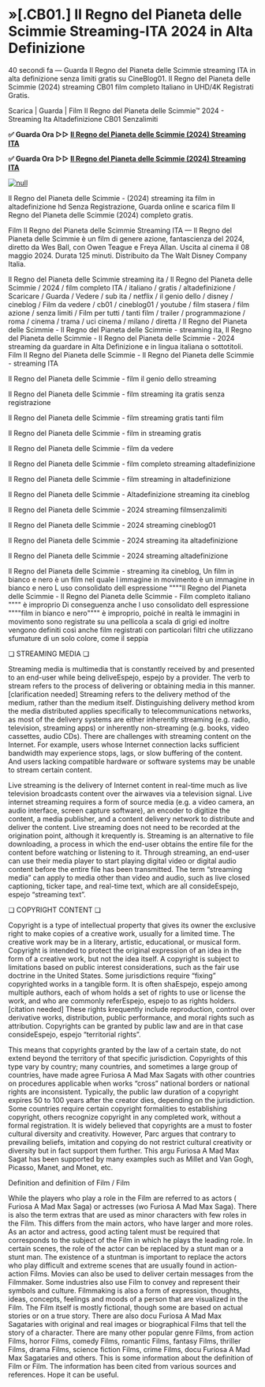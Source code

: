 # »[.CB01.] Il Regno del Pianeta delle Scimmie Streaming-ITA 2024 in Alta Definizione

40 secondi fa — Guarda Il Regno del Pianeta delle Scimmie streaming ITA in alta definizione senza limiti gratis su CineBlog01. Il Regno del Pianeta delle Scimmie (2024) streaming CB01 film completo Italiano in UHD/4K Registrati Gratis.

Scarica | Guarda | Film Il Regno del Pianeta delle Scimmie™ 2024 - Streaming Ita Altadefinizione CB01 Senzalimiti

**✅ Guarda Ora ▷▷ [Il Regno del Pianeta delle Scimmie (2024) Streaming ITA](https://t.co/H8ivW7D1ic)**

**✅ Guarda Ora ▷▷ [Il Regno del Pianeta delle Scimmie (2024) Streaming ITA](https://t.co/H8ivW7D1ic)**

[![null](https://static.wixstatic.com/media/855a25_043b5abeb4ae4d35ac003198e7fe56ed~mv2.gif)](https://t.co/H8ivW7D1ic)

Il Regno del Pianeta delle Scimmie - (2024) streaming ita film in altadefinizione hd Senza Registrazione, Guarda online e scarica film Il Regno del Pianeta delle Scimmie (2024) completo gratis.

Film Il Regno del Pianeta delle Scimmie Streaming ITA — Il Regno del Pianeta delle Scimmie è un film di genere azione, fantascienza del 2024, diretto da Wes Ball, con Owen Teague e Freya Allan. Uscita al cinema il 08 maggio 2024. Durata 125 minuti. Distribuito da The Walt Disney Company Italia.

Il Regno del Pianeta delle Scimmie streaming ita / Il Regno del Pianeta delle Scimmie / 2024 / film completo ITA / italiano / gratis / altadefinizione / Scaricare / Guarda / Vedere / sub ita / netflix / il genio dello / disney / cineblog / Film da vedere / cb01 / cineblog01 / youtube / film stasera / film azione / senza limiti / Film per tutti / tanti film / trailer / programmazione / roma / cinema / trama / uci cinema / milano / diretta / Il Regno del Pianeta delle Scimmie - Il Regno del Pianeta delle Scimmie - streaming ita, Il Regno del Pianeta delle Scimmie - Il Regno del Pianeta delle Scimmie - 2024 streaming da guardare in Alta Definizione e in lingua italiana o sottotitoli. Film Il Regno del Pianeta delle Scimmie - Il Regno del Pianeta delle Scimmie - streaming ITA

Il Regno del Pianeta delle Scimmie - film il genio dello streaming

Il Regno del Pianeta delle Scimmie - film streaming ita gratis senza registrazione

Il Regno del Pianeta delle Scimmie - film streaming gratis tanti film

Il Regno del Pianeta delle Scimmie - film in streaming gratis

Il Regno del Pianeta delle Scimmie - film da vedere

Il Regno del Pianeta delle Scimmie - film completo streaming altadefinizione

Il Regno del Pianeta delle Scimmie - film streaming in altadefinizione

Il Regno del Pianeta delle Scimmie - Altadefinizione streaming ita cineblog

Il Regno del Pianeta delle Scimmie - 2024 streaming filmsenzalimiti

Il Regno del Pianeta delle Scimmie - 2024 streaming cineblog01

Il Regno del Pianeta delle Scimmie - 2024 streaming ita altadefinizione

Il Regno del Pianeta delle Scimmie - 2024 streaming altadefinizione

Il Regno del Pianeta delle Scimmie - streaming ita cineblog, Un film in bianco e nero è un film nel quale l immagine in movimento è un immagine in bianco e nero L uso consolidato dell espressione """"Il Regno del Pianeta delle Scimmie - Il Regno del Pianeta delle Scimmie - Film completo italiano """" è improprio Di conseguenza anche l uso consolidato dell espressione """"film in bianco e nero"""" è improprio, poiché in realtà le immagini in movimento sono registrate su una pellicola a scala di grigi ed inoltre vengono definiti così anche film registrati con particolari filtri che utilizzano sfumature di un solo colore, come il seppia

❏ STREAMING MEDIA ❏

Streaming media is multimedia that is constantly received by and presented to an end-user while being deliveEspejo, espejo by a provider. The verb to stream refers to the process of delivering or obtaining media in this manner.[clarification needed] Streaming refers to the delivery method of the medium, rather than the medium itself. Distinguishing delivery method krom the media distributed applies specifically to telecommunications networks, as most of the delivery systems are either inherently streaming (e.g. radio, television, streaming apps) or inherently non-streaming (e.g. books, video cassettes, audio CDs). There are challenges with streaming content on the Internet. For example, users whose Internet connection lacks sufficient bandwidth may experience stops, lags, or slow buffering of the content. And users lacking compatible hardware or software systems may be unable to stream certain content.

Live streaming is the delivery of Internet content in real-time much as live television broadcasts content over the airwaves via a television signal. Live internet streaming requires a form of source media (e.g. a video camera, an audio interface, screen capture software), an encoder to digitize the content, a media publisher, and a content delivery network to distribute and deliver the content. Live streaming does not need to be recorded at the origination point, although it krequently is. Streaming is an alternative to file downloading, a process in which the end-user obtains the entire file for the content before watching or listening to it. Through streaming, an end-user can use their media player to start playing digital video or digital audio content before the entire file has been transmitted. The term “streaming media” can apply to media other than video and audio, such as live closed captioning, ticker tape, and real-time text, which are all consideEspejo, espejo “streaming text”.

❏ COPYRIGHT CONTENT ❏

Copyright is a type of intellectual property that gives its owner the exclusive right to make copies of a creative work, usually for a limited time. The creative work may be in a literary, artistic, educational, or musical form. Copyright is intended to protect the original expression of an idea in the form of a creative work, but not the idea itself. A copyright is subject to limitations based on public interest considerations, such as the fair use doctrine in the United States. Some jurisdictions require “fixing” copyrighted works in a tangible form. It is often shaEspejo, espejo among multiple authors, each of whom holds a set of rights to use or license the work, and who are commonly referEspejo, espejo to as rights holders.[citation needed] These rights krequently include reproduction, control over derivative works, distribution, public performance, and moral rights such as attribution. Copyrights can be granted by public law and are in that case consideEspejo, espejo “territorial rights”.

This means that copyrights granted by the law of a certain state, do not extend beyond the territory of that specific jurisdiction. Copyrights of this type vary by country; many countries, and sometimes a large group of countries, have made agree Furiosa A Mad Max Sagats with other countries on procedures applicable when works “cross” national borders or national rights are inconsistent. Typically, the public law duration of a copyright expires 50 to 100 years after the creator dies, depending on the jurisdiction. Some countries require certain copyright formalities to establishing copyright, others recognize copyright in any completed work, without a formal registration. It is widely believed that copyrights are a must to foster cultural diversity and creativity. However, Parc argues that contrary to prevailing beliefs, imitation and copying do not restrict cultural creativity or diversity but in fact support them further. This argu Furiosa A Mad Max Sagat has been supported by many examples such as Millet and Van Gogh, Picasso, Manet, and Monet, etc.

Definition and definition of Film / Film

While the players who play a role in the Film are referred to as actors ( Furiosa A Mad Max Saga) or actresses (wo Furiosa A Mad Max Saga). There is also the term extras that are used as minor characters with few roles in the Film. This differs from the main actors, who have larger and more roles. As an actor and actress, good acting talent must be required that corresponds to the subject of the Film in which he plays the leading role. In certain scenes, the role of the actor can be replaced by a stunt man or a stunt man. The existence of a stuntman is important to replace the actors who play difficult and extreme scenes that are usually found in action-action Films. Movies can also be used to deliver certain messages from the Filmmaker. Some industries also use Film to convey and represent their symbols and culture. Filmmaking is also a form of expression, thoughts, ideas, concepts, feelings and moods of a person that are visualized in the Film. The Film itself is mostly fictional, though some are based on actual stories or on a true story. There are also docu Furiosa A Mad Max Sagataries with original and real images or biographical Films that tell the story of a character. There are many other popular genre Films, from action Films, horror Films, comedy Films, romantic Films, fantasy Films, thriller Films, drama Films, science fiction Films, crime Films, docu Furiosa A Mad Max Sagataries and others. This is some information about the definition of Film or Film. The information has been cited from various sources and references. Hope it can be useful.
